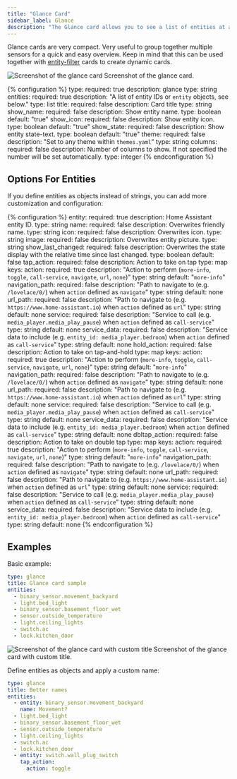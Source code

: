 ```yaml
---
title: "Glance Card"
sidebar_label: Glance
description: "The Glance card allows you to see a list of entities at a glance."
---
```


Glance cards are very compact. Very useful to group together multiple sensors for a quick and easy overview. Keep in mind that this can be used together with [entity-filter](/lovelace/entity-filter/) cards to create dynamic cards.

<p class='img'>
<img src='/images/lovelace/lovelace_glance_card.png' alt='Screenshot of the glance card'>
Screenshot of the glance card.
</p>

{% configuration %}
type:
  required: true
  description: glance
  type: string
entities:
  required: true
  description: "A list of entity IDs or `entity` objects, see below."
  type: list
title:
  required: false
  description: Card title
  type: string
show_name:
  required: false
  description: Show entity name.
  type: boolean
  default: "true"
show_icon:
  required: false
  description: Show entity icon.
  type: boolean
  default: "true"
show_state:
  required: false
  description: Show entity state-text.
  type: boolean
  default: "true"
theme:
  required: false
  description: "Set to any theme within `themes.yaml`"
  type: string
columns:
  required: false
  description: Number of columns to show. If not specified the number will be set automatically.
  type: integer
{% endconfiguration %}

## Options For Entities

If you define entities as objects instead of strings, you can add more customization and configuration:

{% configuration %}
entity:
  required: true
  description: Home Assistant entity ID.
  type: string
name:
  required: false
  description: Overwrites friendly name.
  type: string
icon:
  required: false
  description: Overwrites icon.
  type: string
image:
  required: false
  description: Overwrites entity picture.
  type: string
show_last_changed:
  required: false
  description: Overwrites the state display with the relative time since last changed.
  type: boolean
  default: false
tap_action:
  required: false
  description: Action to take on tap
  type: map
  keys:
    action:
      required: true
      description: "Action to perform (`more-info`, `toggle`, `call-service`, `navigate`, `url`, `none`)"
      type: string
      default: "`more-info`"
    navigation_path:
      required: false
      description: "Path to navigate to (e.g. `/lovelace/0/`) when `action` defined as `navigate`"
      type: string
      default: none
    url_path:
      required: false
      description: "Path to navigate to (e.g. `https://www.home-assistant.io`) when `action` defined as `url`"
      type: string
      default: none
    service:
      required: false
      description: "Service to call (e.g. `media_player.media_play_pause`) when `action` defined as `call-service`"
      type: string
      default: none
    service_data:
      required: false
      description: "Service data to include (e.g. `entity_id: media_player.bedroom`) when `action` defined as `call-service`"
      type: string
      default: none
hold_action:
  required: false
  description: Action to take on tap-and-hold
  type: map
  keys:
    action:
      required: true
      description: "Action to perform (`more-info`, `toggle`, `call-service`, `navigate`, `url`, `none`)"
      type: string
      default: "`more-info`"
    navigation_path:
      required: false
      description: "Path to navigate to (e.g. `/lovelace/0/`) when `action` defined as `navigate`"
      type: string
      default: none
    url_path:
      required: false
      description: "Path to navigate to (e.g. `https://www.home-assistant.io`) when `action` defined as `url`"
      type: string
      default: none
    service:
      required: false
      description: "Service to call (e.g. `media_player.media_play_pause`) when `action` defined as `call-service`"
      type: string
      default: none
    service_data:
      required: false
      description: "Service data to include (e.g. `entity_id: media_player.bedroom`) when `action` defined as `call-service`"
      type: string
      default: none
dbltap_action:
  required: false
  description: Action to take on double tap
  type: map
  keys:
    action:
      required: true
      description: "Action to perform (`more-info`, `toggle`, `call-service`, `navigate`, `url`, `none`)"
      type: string
      default: "`more-info`"
    navigation_path:
      required: false
      description: "Path to navigate to (e.g. `/lovelace/0/`) when `action` defined as `navigate`"
      type: string
      default: none
    url_path:
      required: false
      description: "Path to navigate to (e.g. `https://www.home-assistant.io`) when `action` defined as `url`"
      type: string
      default: none
    service:
      required: false
      description: "Service to call (e.g. `media_player.media_play_pause`) when `action` defined as `call-service`"
      type: string
      default: none
    service_data:
      required: false
      description: "Service data to include (e.g. `entity_id: media_player.bedroom`) when `action` defined as `call-service`"
      type: string
      default: none
{% endconfiguration %}

## Examples

Basic example:

```yaml
type: glance
title: Glance card sample
entities:
  - binary_sensor.movement_backyard
  - light.bed_light
  - binary_sensor.basement_floor_wet
  - sensor.outside_temperature
  - light.ceiling_lights
  - switch.ac
  - lock.kitchen_door
```

<p class='img'>
<img src='/images/lovelace/lovelace_glance_card.png' alt='Screenshot of the glance card with custom title'>
Screenshot of the glance card with custom title.
</p>

Define entities as objects and apply a custom name:

```yaml
type: glance
title: Better names
entities:
  - entity: binary_sensor.movement_backyard
    name: Movement?
  - light.bed_light
  - binary_sensor.basement_floor_wet
  - sensor.outside_temperature
  - light.ceiling_lights
  - switch.ac
  - lock.kitchen_door
  - entity: switch.wall_plug_switch
    tap_action:
      action: toggle
```
